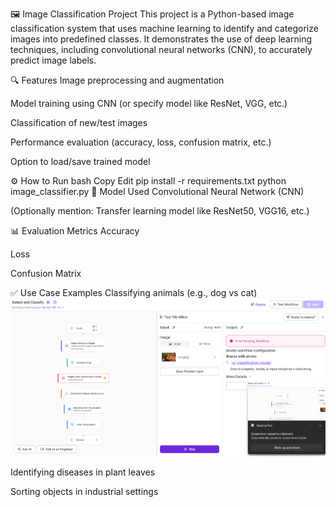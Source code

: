 🖼️ Image Classification Project
This project is a Python-based image classification system that uses machine learning to identify and categorize images into predefined classes. It demonstrates the use of deep learning techniques, including convolutional neural networks (CNN), to accurately predict image labels.

🔍 Features
Image preprocessing and augmentation

Model training using CNN (or specify model like ResNet, VGG, etc.)

Classification of new/test images

Performance evaluation (accuracy, loss, confusion matrix, etc.)

Option to load/save trained model

⚙️ How to Run
bash
Copy
Edit
pip install -r requirements.txt
python image_classifier.py
🧠 Model Used
Convolutional Neural Network (CNN)

(Optionally mention: Transfer learning model like ResNet50, VGG16, etc.)

📊 Evaluation Metrics
Accuracy

Loss

Confusion Matrix

✅ Use Case Examples
Classifying animals (e.g., dog vs cat)
![image alt](https://raw.githubusercontent.com/ChandruElamaran/image-detection-/f8d10133f5a617750167052cdfb10e4cf98a77bc/00.png)

Identifying diseases in plant leaves

Sorting objects in industrial settings
